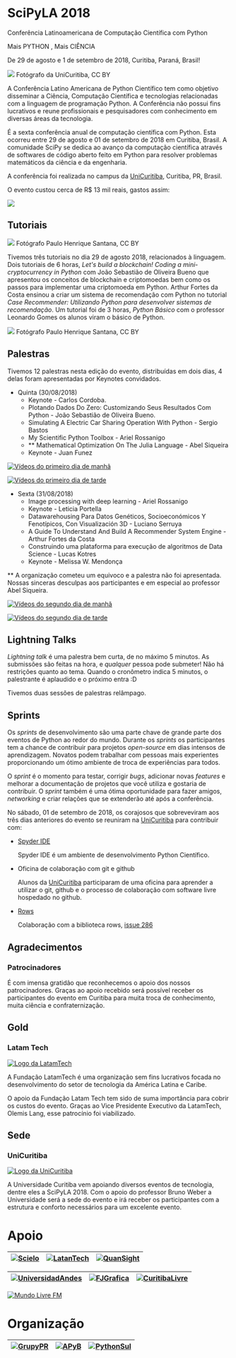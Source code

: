 # SciPyLA 2018

Conferência Latinoamericana de Computação Científica com Python

Mais PYTHON , Mais CIÊNCIA 

De 29 de agosto e 1 de setembro de 2018, Curitiba, Paraná, Brasil!

![](../../assets/img/the_community.jpg)
Fotógrafo da UniCuritiba, CC BY

A Conferência Latino Americana de Python Científico tem como objetivo disseminar a Ciência, Computação Científica e tecnologias relacionadas com a linguagem de programação Python. A Conferência não possui fins lucrativos e reune profissionais e pesquisadores com conhecimento em diversas áreas da tecnologia.

É a sexta conferência anual de computação científica com Python. Esta ocorreu entre 29 de agosto e 01 de setembro de 2018 em Curitiba, Brasil. A comunidade SciPy se dedica ao avanço da computação científica através de softwares de código aberto feito em Python para resolver problemas matemáticos da ciência e da engenharia.

A conferência foi realizada no campus da [UniCuritiba](http://unicuritiba.edu.br/), Curitiba, PR, Brasil.

O evento custou cerca de R$ 13 mil reais, gastos assim:

![](../../assets/img/custos.png)

## Tutoriais

![](../../assets/img/IMG_20180829_172758224.jpg)
Fotógrafo Paulo Henrique Santana, CC BY

Tivemos três tutoriais no dia 29 de agosto 2018, relacionados à linguagem. Dois tutoriais de 6 horas, _Let's build a blockchain! Coding a mini-cryptocurrency in Python_ com João Sebastião de Oliveira Bueno que apresentou os conceitos de blockchain e criptomoedas bem como os passos para implementar uma criptomoeda em Python. Arthur Fortes da Costa ensinou a criar um sistema de recomendação com Python no tutorial _Case Recommender: Utilizando Python para desenvolver sistemas de recomendação_. Um tutorial foi de 3 horas, _Python Básico_ com o professor Leonardo Gomes os alunos viram o básico de Python.

![](../../assets/img/IMG_20180829_172928735_HDR.jpg)
Fotógrafo Paulo Henrique Santana, CC BY

## Palestras

Tivemos 12 palestras nesta edição do evento, distribuídas em dois dias, 4 delas foram apresentadas por Keynotes convidados.

- Quinta (30/08/2018)
  - Keynote - Carlos Cordoba.
  - Plotando Dados Do Zero: Customizando Seus Resultados Com Python - João Sebastião de Oliveira Bueno.
  - Simulating A Electric Car Sharing Operation With Python - Sergio Bastos
  - My Scientific Python Toolbox - Ariel Rossanigo
  - ** Mathematical Optimization On The Julia Language - Abel Siqueira
  - Keynote - Juan Funez

[![Vídeos do primeiro dia de manhã](http://img.youtube.com/vi/bHiVZyjaVNs/0.jpg)](http://www.youtube.com/watch?v=bHiVZyjaVNs "Video das palestras do primeiro dia de manhã.")

[![Vídeos do primeiro dia de tarde](http://img.youtube.com/vi/wMTYFuA7uU4/0.jpg)](http://www.youtube.com/watch?v=wMTYFuA7uU4 "Video das palestras do primeiro dia de tarde.")

- Sexta (31/08/2018)
  - Image processing with deep learning - Ariel Rossanigo
  - Keynote - Leticia Portella
  - Datawarehousing Para Datos Genéticos, Socioeconómicos Y Fenotípicos, Con Visualización 3D - Luciano Serruya
  - A Guide To Understand And Build A Recommender System Engine - Arthur Fortes da Costa
  - Construindo uma plataforma para execução de algoritmos de Data Science - Lucas Kotres
  - Keynote - Melissa W. Mendonça

** A organização cometeu um equivoco e a palestra não foi apresentada. Nossas sinceras desculpas aos participantes e em especial ao professor Abel Siqueira.

[![Vídeos do segundo dia de manhã](http://img.youtube.com/vi/2sZMK6U0res/0.jpg)](http://www.youtube.com/watch?v=2sZMK6U0res "Video das palestras do segundo dia de manhã.")

[![Vídeos do segundo dia de tarde](http://img.youtube.com/vi/CKebmROc04g/0.jpg)](http://www.youtube.com/watch?v=CKebmROc04g "Video das palestras do segundo dia de tarde.")

## Lightning Talks

_Lightning talk_ é uma palestra bem curta, de no máximo 5 minutos. As submissões são feitas na hora, e _qualquer_ pessoa pode submeter! Não há restrições quanto ao tema. Quando o cronômetro indica 5 minutos, o palestrante é aplaudido e o próximo entra :D

Tivemos duas sessões de palestras relâmpago.

## Sprints

Os *sprints* de desenvolvimento são uma parte chave de grande parte dos eventos de Python ao redor do mundo. Durante os *sprints* os participantes tem a chance de contribuir para projetos *open-source* em dias intensos de aprendizagem. Novatos podem trabalhar com pessoas mais experientes proporcionando um ótimo ambiente de troca de experiências para todos.

O *sprint* é o momento para testar, corrigir *bugs*, adicionar novas *features* e melhorar a documentação de projetos que você utiliza e gostaria de contribuir. O *sprint* também é uma ótima oportunidade para fazer amigos, *networking* e criar relações que se extenderão até após a conferência.

No sábado, 01 de setembro de 2018, os corajosos que sobreveviram aos três dias anteriores do evento se reuniram na [UniCuritiba](http://unicuritiba.edu.br/) para contribuir com:

* [Spyder IDE](https://github.com/spyder-ide/spyder)

  Spyder IDE é um ambiente de desenvolvimento Python Científico.

* Oficina de colaboração com git e github

  Alunos da [UniCuritiba](http://unicuritiba.edu.br/) participaram de uma oficina para aprender a utilizar o git, github e o processo de colaboração com software livre hospedado no github.

* [Rows](https://github.com/turicas/rows)

  Colaboração com a biblioteca rows, [issue 286](https://github.com/turicas/rows/issues/286)

## Agradecimentos

### Patrocinadores

É com imensa gratidão que reconhecemos o apoio dos nossos patrocinadores. Graças ao apoio recebido será possível receber os participantes do evento em Curitiba para muita troca de conhecimento, muita ciência e confraternização.

## **Gold**

### Latam Tech

[![Logo da LatamTech](../../assets/img/logo_latan_tech.png)](http://latamtech.foundation/)

A Fundação LatamTech é uma organização sem fins lucrativos focada no desenvolvimento do setor de tecnologia da América Latina e Caribe.

O apoio da Fundação Latam Tech tem sido de suma importância para cobrir os custos do evento. Graças ao Vice Presidente Executivo da LatamTech, Olemis Lang, esse patrocínio foi viabilizado.

## **Sede**

###  UniCuritiba

[![Logo da UniCuritiba](../../assets/img/logomarca_unicuritiba.png)](http://unicuritiba.edu.br/)


A Universidade Curitiba vem apoiando diversos eventos de tecnologia, dentre eles a SciPyLA 2018. Com o apoio do professor Bruno Weber a Universidade será a sede do evento e irá receber os participantes com a estrutura e conforto necessários para um excelente evento.

# Apoio

| [![Scielo](../../assets/img/sponsors/logo_SciELO-hz.png)](http://www.scielo.org) | [![LatanTech](../../assets/img/sponsors/logo_latan_tech_h200.png)](http://latamtech.foundation/) | [![QuanSight](../../assets/img/sponsors/logo_quan_sight-hz.png)](https://www.quansight.com/) |
|:---:|:---:|:---:|

| [![UniversidadAndes](../../assets/img/sponsors/logo_uniandes_h100.png)](https://uniandes.edu.co/) | [![FJGrafica](../../assets/img/sponsors/logo_grafica-hz.png)](https://www.fjhomeoffice.com/) | [![CuritibaLivre](../../assets/img/sponsors/logo_curitibalivre_hz.png)](http://curitibalivre.org.br) |
|:---:|:---:|:---:|

[![Mundo Livre FM](../../assets/img/sponsors/logo_mundolivre.png)](http://www.mundolivrefm.com.br/)

#  Organização

| [![GrupyPR](../../assets/img/sponsors/grupypr-hz.png)](https://grupypr.github.io/) | [![APyB](../../assets/img/sponsors/apyb-hz.png)](http://associacao.python.org.br/) | [![PythonSul](../../assets/img/sponsors/pythonsul-hz.png)](https://pythonsul.org/) |
|:---:|:---:|:---:|
